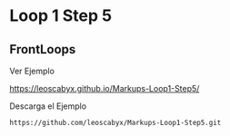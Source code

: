 # Loop 1 Step 5

## FrontLoops



Ver Ejemplo

<https://leoscabyx.github.io/Markups-Loop1-Step5/>

Descarga el Ejemplo

```
https://github.com/leoscabyx/Markups-Loop1-Step5.git
```
